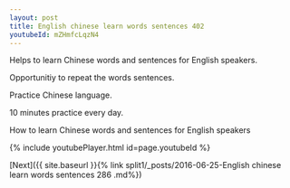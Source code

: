 ```yaml
---
layout: post
title: English chinese learn words sentences 402 
youtubeId: mZHmfcLqzN4
---
```

 
 
Helps to learn Chinese words and sentences for English speakers.

Opportunitiy to repeat the words sentences. 

Practice Chinese language. 
 
10 minutes practice every day. 
 
How to learn Chinese words and sentences for English speakers 
 
{% include youtubePlayer.html id=page.youtubeId %}
 
 
[Next]({{ site.baseurl }}{% link  split1/_posts/2016-06-25-English chinese learn words sentences 286 .md%})
 
